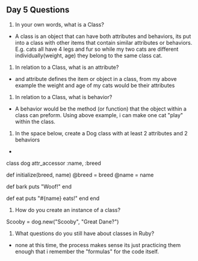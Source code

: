 ## Day 5 Questions

1. In your own words, what is a Class?
  - A class is an object that can have both attributes and behaviors, its put into a class with other items that contain similar attributes or behaviors. E.g. cats all have 4 legs and fur so while my two cats are different individually(weight, age) they belong to the same class cat.

1. In relation to a Class, what is an attribute?
  - and attribute defines the item or object in a class, from my above example the weight and age of my cats would be their attributes

1. In relation to a Class, what is behavior?
  - A behavior would be the method (or function) that the object within a class can preform. Using above example, i can make one cat "play" within the class.

1. In the space below, create a Dog class with at least 2 attributes and 2 behaviors
 -
class dog
  attr_accessor :name, :breed

  def initialize(breed, name)
    @breed  = breed
    @name   = name

  def bark
   puts "Woof!"
  end

  def eat
   puts "#{name} eats!"
  end
end

1. How do you create an instance of a class?

Scooby = dog.new("Scooby", "Great Dane?")

1. What questions do you still have about classes in Ruby?
- none at this time, the process makes sense its just practicing them enough that i remember the "formulas" for the code itself.
